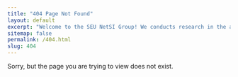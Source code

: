 ```yaml
---
title: "404 Page Not Found"
layout: default
excerpt: "Welcome to the SEU NetSI Group! We conducts research in the area of Internet of Things and Swarm Intelligence. Our goal is to provide theoretically sound analysis as well as build practically working systems."
sitemap: false
permalink: /404.html
slug: 404
---
```


Sorry, but the page you are trying to view does not exist.
